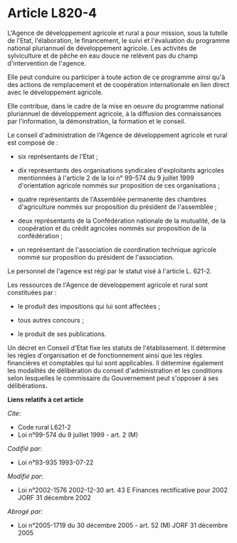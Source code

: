 # Article L820-4

L'Agence de développement agricole et rural a pour mission, sous la tutelle de l'Etat, l'élaboration, le financement, le
suivi et l'évaluation du programme national pluriannuel de développement agricole. Les activités de sylviculture et de pêche
en eau douce ne relèvent pas du champ d'intervention de l'agence.

Elle peut conduire ou participer à toute action de ce programme ainsi qu'à des actions de remplacement et de coopération
internationale en lien direct avec le développement agricole.

Elle contribue, dans le cadre de la mise en oeuvre du programme national pluriannuel de développement agricole, à la
diffusion des connaissances par l'information, la démonstration, la formation et le conseil.

Le conseil d'administration de l'Agence de développement agricole et rural est composé de :

- six représentants de l'Etat ;

- dix représentants des organisations syndicales d'exploitants agricoles mentionnées à l'article 2 de la loi n° 99-574 du 9
juillet 1999 d'orientation agricole nommés sur proposition de ces organisations ;

- quatre représentants de l'Assemblée permanente des chambres d'agriculture nommés sur proposition du président de
l'assemblée ;

- deux représentants de la Confédération nationale de la mutualité, de la coopération et du crédit agricoles nommés sur
proposition de la confédération ;

- un représentant de l'association de coordination technique agricole nommé sur proposition du président de l'association.

Le personnel de l'agence est régi par le statut visé à l'article L. 621-2.

Les ressources de l'Agence de développement agricole et rural sont constituées par :

- le produit des impositions qui lui sont affectées ;

- tous autres concours ;

- le produit de ses publications.

Un décret en Conseil d'Etat fixe les statuts de l'établissement. Il détermine les règles d'organisation et de fonctionnement
ainsi que les règles financières et comptables qui lui sont applicables. Il détermine également les modalités de délibération
du conseil d'administration et les conditions selon lesquelles le commissaire du Gouvernement peut s'opposer à ses
délibérations.

**Liens relatifs à cet article**

_Cite_:

  - Code rural L621-2
  - Loi n°99-574 du 9 juillet 1999 - art. 2 (M)

_Codifié par_:

  - Loi n°93-935 1993-07-22

_Modifié par_:

  - Loi n°2002-1576 2002-12-30 art. 43 E Finances rectificative pour 2002 JORF 31 décembre 2002

_Abrogé par_:

  - Loi n°2005-1719 du 30 décembre 2005 - art. 52 (M) JORF 31 décembre 2005
